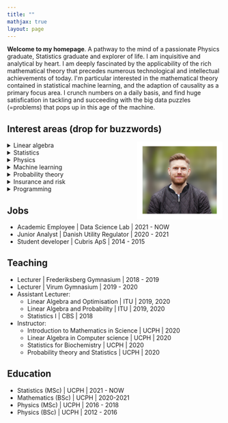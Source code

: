 ```yaml
---
title: ""
mathjax: true
layout: page
---
```

**Welcome to my homepage**.
A pathway to the mind of a passionate Physics graduate, Statistics graduate and explorer of life.
I am inquisitive and analytical by heart. I am deeply fascinated by the applicability of the rich mathematical theory that precedes numerous technological and intellectual achievements of today.
I'm particular interested in the mathematical theory contained in statistical machine learning, and the adaption of causality as a primary focus area. I crunch numbers on a daily basis,
and find huge satisfication in tackling and succeeding with the big data
puzzles (=problems) that pops up in this age of the machine.

## Interest areas (drop for buzzwords)
<img align="right" src="/assets/mig.png" width="200">

<details>
<summary>Linear algebra</summary>
Eigenanalysis, PCA, Projections, Matrix algebra, Vector spaces
</details>
<details>
<summary>Statistics</summary>
Bayesian, Regression, Linear/Generalized/Mixed models, Missing values, Confounding-effects
</details>
<details>
<summary>Physics</summary>
Modern quantum mechanics, Hilbert spaces, Power flow models, Electric circuits
</details>
<details>
<summary>Machine learning</summary>
SVMs, Random forrests, Hard/soft bounds, Classifcation, Cross-validation, Data comprehension
</details>
<details>
<summary>Probability theory</summary>
Modelling, simulation/sampling, distributional properties, limit theorems, approximation theory
</details>
<details>
<summary>Insurance and risk</summary>
Composite poisson model, Future value, Law of large numbers, Impact of big data on insurance
</details>
<details>
<summary>Programming</summary>
Python, R, SQL, Matlab, VBA, Maple, Stan
</details>

## Jobs
* Academic Employee &#124; Data Science Lab &#124; 2021 - NOW
* Junior Analyst &#124; Danish Utility Regulator &#124; 2020 - 2021
* Student developer &#124; Cubris ApS &#124; 2014 - 2015

## Teaching
* Lecturer &#124; Frederiksberg Gymnasium &#124; 2018 - 2019
* Lecturer &#124; Virum Gymnasium &#124; 2019 - 2020
* Assistant Lecturer:
  * Linear Algebra and Optimisation &#124; ITU &#124; 2019, 2020
  * Linear Algebra and Probability &#124; ITU &#124; 2019, 2020
  * Statistics I &#124; CBS &#124; 2018
* Instructor:
  * Introduction to Mathematics in Science &#124; UCPH &#124; 2020
  * Linear Algebra in Computer science &#124; UCPH &#124; 2020
  * Statistics for Biochemistry &#124; UCPH &#124; 2020
  * Probability theory and Statistics &#124; UCPH &#124; 2020

## Education
* Statistics (MSc) &#124; UCPH &#124; 2021 - NOW
* Mathematics (BSc) &#124; UCPH &#124; 2020-2021
* Physics (MSc) &#124; UCPH &#124; 2016 - 2018
* Physics (BSc) &#124; UCPH &#124; 2012 - 2016
